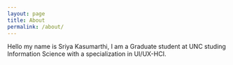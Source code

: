 ```yaml
---
layout: page
title: About
permalink: /about/
---
```



Hello my name is Sriya Kasumarthi, I am a Graduate student at UNC studing
Information Science with a specialization in UI/UX-HCI. 

